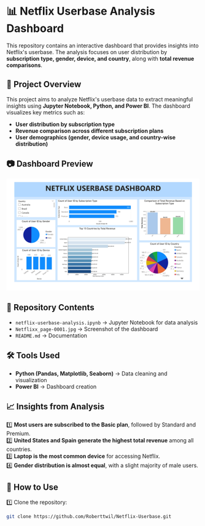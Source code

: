 # 📊 Netflix Userbase Analysis Dashboard  

This repository contains an interactive dashboard that provides insights into Netflix's userbase. The analysis focuses on user distribution by **subscription type, gender, device, and country**, along with **total revenue comparisons**.  

## 📌 Project Overview  
This project aims to analyze Netflix's userbase data to extract meaningful insights using **Jupyter Notebook, Python, and Power BI**. The dashboard visualizes key metrics such as:  
- **User distribution by subscription type**  
- **Revenue comparison across different subscription plans**  
- **User demographics (gender, device usage, and country-wise distribution)**  

## 📷 Dashboard Preview  
![Netflix Userbase Dashboard](Netflixx_page-0001.jpg)  

## 📂 Repository Contents  
- `netflix-userbase-analysis.ipynb` → Jupyter Notebook for data analysis  
- `Netflixx_page-0001.jpg` → Screenshot of the dashboard  
- `README.md` → Documentation  

## 🛠 Tools Used  
- **Python (Pandas, Matplotlib, Seaborn)** → Data cleaning and visualization  
- **Power BI** → Dashboard creation  

## 📈 Insights from Analysis  
1️⃣ **Most users are subscribed to the Basic plan**, followed by Standard and Premium.  
2️⃣ **United States and Spain generate the highest total revenue** among all countries.  
3️⃣ **Laptop is the most common device** for accessing Netflix.  
4️⃣ **Gender distribution is almost equal**, with a slight majority of male users.  

## 🚀 How to Use  
1️⃣ Clone the repository:  
   ```sh
   git clone https://github.com/Roberttwil/Netflix-Userbase.git
